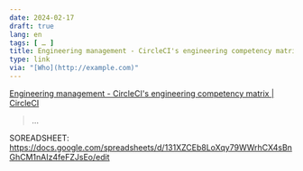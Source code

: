 ```yaml
---
date: 2024-02-17
draft: true
lang: en
tags: [ … ]
title: Engineering management - CircleCI's engineering competency matrix | CircleCI
type: link
via: "[Who](http://example.com)"
---
```


[Engineering management - CircleCI's engineering competency matrix | CircleCI](https://circleci.com/blog/why-we-re-designed-our-engineering-career-paths-at-circleci/)

> …


SOREADSHEET:
https://docs.google.com/spreadsheets/d/131XZCEb8LoXqy79WWrhCX4sBnGhCM1nAIz4feFZJsEo/edit

